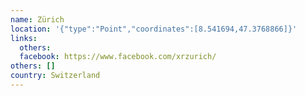```yaml
---
name: Zürich
location: '{"type":"Point","coordinates":[8.541694,47.3768866]}'
links:
  others: 
  facebook: https://www.facebook.com/xrzurich/
others: []
country: Switzerland
---
```


